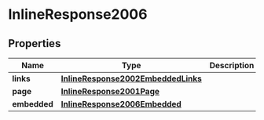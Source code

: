 
# InlineResponse2006

## Properties
Name | Type | Description | Notes
------------ | ------------- | ------------- | -------------
**links** | [**InlineResponse2002EmbeddedLinks**](InlineResponse2002EmbeddedLinks.md) |  | 
**page** | [**InlineResponse2001Page**](InlineResponse2001Page.md) |  | 
**embedded** | [**InlineResponse2006Embedded**](InlineResponse2006Embedded.md) |  |  [optional]



